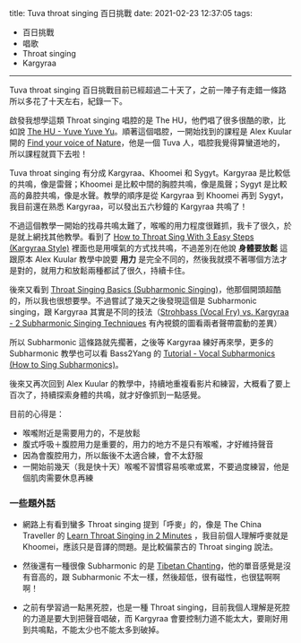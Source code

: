 title: Tuva throat singing 百日挑戰
date: 2021-02-23 12:37:05
tags:
  - 百日挑戰
  - 唱歌
  - Throat singing
  - Kargyraa
---

Tuva throat singing 百日挑戰目前已經超過二十天了，之前一陣子有走錯一條路所以多花了十天左右，紀錄一下。

啟發我想學這類 Throat singing 唱腔的是 The HU，他們唱了很多很酷的歌，比如說 [The HU - Yuve Yuve Yu]。順著這個唱腔，一開始找到的課程是 Alex Kuular 開的 [Find your voice of Nature]，他是一個 Tuva 人，唱腔我覺得算蠻道地的，所以課程就買下去啦！

<!-- more -->

Tuva throat singing 有分成 Kargyraa、Khoomei 和 Sygyt。Kargyraa 是比較低的共鳴，像是雷聲；Khoomei 是比較中間的胸腔共鳴，像是風聲；Sygyt 是比較高的鼻腔共鳴，像是水聲。教學的順序是從 Kargyraa 到 Khoomei 再到 Sygyt，我目前還在熟悉 Kargyraa，可以發出五六秒鐘的 Kargyraa 共鳴了！

不過這個教學一開始的找尋共鳴太難了，喉嚨的用力程度很難抓，我卡了很久，於是就上網找其他教學。看到了 [How to Throat Sing With 3 Easy Steps (Kargyraa Style)] 裡面也是用嘆氣的方式找共鳴，不過差別在他說 **身體要放鬆** 這跟原本 Alex Kuular 教學中說要 **用力** 是完全不同的，然後我就摸不著哪個方法才是對的，就用力和放鬆兩種都試了很久，持續卡住。

後來又看到 [Throat Singing Basics (Subharmonic Singing)]，他那個開頭超酷的，所以我也很想要學。不過嘗試了幾天之後發現這個是 Subharmonic singing，跟 Kargyraa 其實是不同的技法（[Strohbass (Vocal Fry) vs. Kargyraa - 2 Subharmonic Singing Techniques] 有內視鏡的圖看兩者聲帶震動的差異）

所以 Subharmonic 這條路就先擱著，之後等 Kargyraa 練好再來學，更多的 Subharmonic 教學也可以看 Bass2Yang 的 [Tutorial - Vocal Subharmonics (How to Sing Subharmonics)]。

後來又再次回到 Alex Kuular 的教學中，持續地重複看影片和練習，大概看了要上百次了，持續探索身體的共鳴，就才好像抓到一點感覺。

目前的心得是：

- 喉嚨附近是需要用力的，不是放鬆
- 腹式呼吸＋腹腔用力是重要的，用力的地方不是只有喉嚨，才好維持聲音
- 因為會腹腔用力，所以飯後不太適合練，會不太舒服
- 一開始前幾天（我是快十天）喉嚨不習慣容易咳嗽或累，不要過度練習，他是個肌肉需要休息再練

### 一些題外話

- 網路上有看到蠻多 Throat singing 提到「呼麥」的，像是 The China Traveller 的 [Learn Throat Singing in 2 Minutes] ，我目前個人理解呼麥就是 Khoomei，應該只是音譯的問題。是比較偏蒙古的 Throat singing 說法。

- 然後還有一種很像 Subharmonic 的是 [Tibetan Chanting]，他的單音感覺是沒有音高的，跟 Subharmonic 不太一樣，然後超低，很有磁性，也很猛啊啊啊！

- 之前有學習過一點黑死腔，也是一種 Throat singing，目前我個人理解是死腔的力道是要大到把聲音唱破，而 Kargyraa 會要控制力道不能太大，要剛好用到共鳴點，不能太少也不能太多到破掉。

[The HU - Yuve Yuve Yu]: https://youtu.be/v4xZUr0BEfE
[Find your voice of Nature]: https://www.udemy.com/course/find-your-voice-of-nature/
[How to Throat Sing With 3 Easy Steps (Kargyraa Style)]: https://youtu.be/jx6CCPWYmL0
[Learn Throat Singing in 2 Minutes]: https://youtu.be/h6-euNqm6Vw?t=146
[Throat Singing Basics (Subharmonic Singing)]: https://youtu.be/RP8NVQnDjoE
[Tutorial - Vocal Subharmonics (How to Sing Subharmonics)]: https://youtu.be/DbKJ2E7YCNg
[Strohbass (Vocal Fry) vs. Kargyraa - 2 Subharmonic Singing Techniques]: https://youtu.be/_gZGMSQljmk
[Tibetan Chanting]: https://youtu.be/Ib5LkBSsC7c
